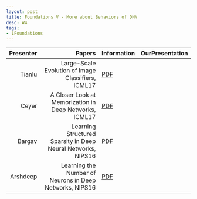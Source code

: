 ```yaml
---
layout: post
title: Foundations V - More about Behaviors of DNN
desc: W4
tags:
- 1Foundations
---
```



| Presenter | Papers | Information| OurPresentation |
| -----: | ----------: | :----- | :----- |
| Tianlu | Large-Scale Evolution of Image Classifiers, ICML17 |[PDF](https://arxiv.org/abs/1703.01041)  |
|  Ceyer | A Closer Look at Memorization in Deep Networks, ICML17 | [PDF](https://arxiv.org/pdf/1706.05394.pdf) |
| Bargav | Learning Structured Sparsity in Deep Neural Networks, NIPS16 | [PDF](https://arxiv.org/abs/1608.03665) |
| Arshdeep | Learning the Number of Neurons in Deep Networks, NIPS16 | [PDF](https://papers.nips.cc/paper/6372-learning-the-number-of-neurons-in-deep-networks) |
